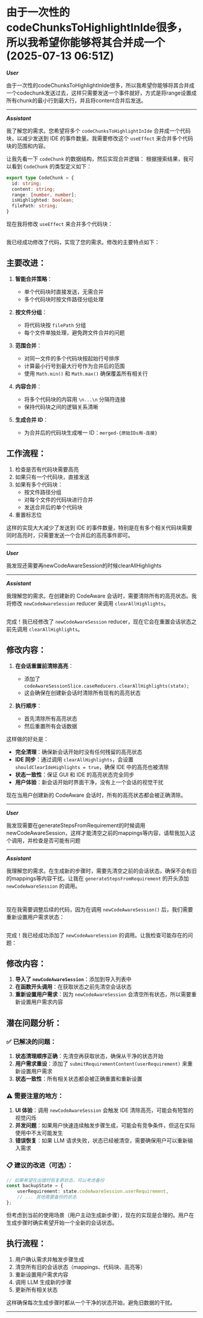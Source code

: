 <!-- Generated by SpecStory -->

# 由于一次性的codeChunksToHighlightInIde很多，所以我希望你能够将其合并成一个 (2025-07-13 06:51Z)

_**User**_

由于一次性的codeChunksToHighlightInIde很多，所以我希望你能够将其合并成一个codechunk发送过去，这样只需要发送一个事件就好，方式是将range设置成所有chunk的最小行到最大行，并且将content合并后发送。

---

_**Assistant**_

我了解您的需求。您希望将多个 `codeChunksToHighlightInIde` 合并成一个代码块，以减少发送到 IDE 的事件数量。我需要修改这个 `useEffect` 来合并多个代码块的范围和内容。

让我先看一下 `codeChunk` 的数据结构，然后实现合并逻辑： 根据搜索结果，我可以看到 `CodeChunk` 的类型定义如下：

```typescript
export type CodeChunk = {
  id: string;
  content: string;
  range: [number, number];
  isHighlighted: boolean;
  filePath: string;
}
```

现在我将修改 `useEffect` 来合并多个代码块： 
```

```
我已经成功修改了代码，实现了您的需求。修改的主要特点如下：

## 主要改进：

1. **智能合并策略**：
   - 单个代码块时直接发送，无需合并
   - 多个代码块时按文件路径分组处理

2. **按文件分组**：
   - 将代码块按 `filePath` 分组
   - 每个文件单独处理，避免跨文件合并的问题

3. **范围合并**：
   - 对同一文件的多个代码块按起始行号排序
   - 计算最小行号到最大行号作为合并后的范围
   - 使用 `Math.min()` 和 `Math.max()` 确保覆盖所有相关行

4. **内容合并**：
   - 将多个代码块的内容用 `\n...\n` 分隔符连接
   - 保持代码块之间的逻辑关系清晰

5. **生成合并 ID**：
   - 为合并后的代码块生成唯一 ID：`merged-{原始IDs用-连接}`

## 工作流程：

1. 检查是否有代码块需要高亮
2. 如果只有一个代码块，直接发送
3. 如果有多个代码块：
   - 按文件路径分组
   - 对每个文件的代码块进行合并
   - 发送合并后的单个代码块
4. 重置标志位

这样的实现大大减少了发送到 IDE 的事件数量，特别是在有多个相关代码块需要同时高亮时，只需要发送一个合并后的高亮事件即可。

---

_**User**_

我发现还需要再newCodeAwareSession的时候clearAllHighlights

---

_**Assistant**_

我理解您的需求。在创建新的 CodeAware 会话时，需要清除所有的高亮状态。我将修改 `newCodeAwareSession` reducer 来调用 `clearAllHighlights`。 
```

```
完成！我已经修改了 `newCodeAwareSession` reducer，现在它会在重置会话状态之前先调用 `clearAllHighlights`。

## 修改内容：

1. **在会话重置前清除高亮**：
   - 添加了 `codeAwareSessionSlice.caseReducers.clearAllHighlights(state);` 
   - 这会确保在创建新会话时清除所有现有的高亮状态

2. **执行顺序**：
   - 首先清除所有高亮状态
   - 然后重置所有会话数据

这样做的好处是：

- **完全清理**：确保新会话开始时没有任何残留的高亮状态
- **IDE 同步**：通过调用 `clearAllHighlights`，会设置 `shouldClearIdeHighlights = true`，确保 IDE 中的高亮也被清除
- **状态一致性**：保证 GUI 和 IDE 的高亮状态完全同步
- **用户体验**：新会话开始时界面干净，没有上一个会话的视觉干扰

现在当用户创建新的 CodeAware 会话时，所有的高亮状态都会被正确清除。

---

_**User**_

我发现需要在generateStepsFromRequirement的时候调用newCodeAwareSession，这样才能清空之前的mappings等内容，请帮我加入这个调用，并检查是否可能有问题

---

_**Assistant**_

我理解您的需求。在生成新的步骤时，需要先清空之前的会话状态，确保不会有旧的mappings等内容干扰。让我在 `generateStepsFromRequirement` 的开头添加 `newCodeAwareSession` 的调用。 
```

```

```

```
现在我需要调整后续的代码，因为在调用 `newCodeAwareSession()` 后，我们需要重新设置用户需求状态： 
```

```
完成！我已经成功添加了 `newCodeAwareSession` 的调用。让我检查可能存在的问题：

## 修改内容：

1. **导入了 `newCodeAwareSession`**：添加到导入列表中
2. **在函数开头调用**：在获取状态之前先清空会话状态
3. **重新设置用户需求**：因为 `newCodeAwareSession` 会清空所有状态，所以需要重新设置用户需求内容

## 潜在问题分析：

### ✅ 已解决的问题：
1. **状态清理顺序正确**：先清空再获取状态，确保从干净的状态开始
2. **用户需求重设**：添加了 `submitRequirementContent(userRequirement)` 来重新设置用户需求
3. **状态一致性**：所有相关状态都会被正确重置和重新设置

### ⚠️ 需要注意的地方：
1. **UI 体验**：调用 `newCodeAwareSession` 会触发 IDE 清除高亮，可能会有短暂的视觉闪烁
2. **并发问题**：如果用户快速连续触发步骤生成，可能会有竞争条件，但这在实际使用中不太可能发生
3. **错误恢复**：如果 LLM 请求失败，状态已经被清空，需要确保用户可以重新输入需求

### 📋 建议的改进（可选）：
```typescript
// 如果希望在出错时恢复原状态，可以考虑备份
const backupState = {
    userRequirement: state.codeAwareSession.userRequirement,
    // ... 其他需要备份的状态
};
```

但考虑到当前的使用场景（用户主动生成新步骤），现在的实现是合理的。用户在生成步骤时确实希望开始一个全新的会话状态。

## 执行流程：
1. 用户确认需求并触发步骤生成
2. 清空所有旧的会话状态（mappings、代码块、高亮等）
3. 重新设置用户需求内容
4. 调用 LLM 生成新的步骤
5. 更新所有相关状态

这样确保每次生成步骤时都从一个干净的状态开始，避免旧数据的干扰。

---

